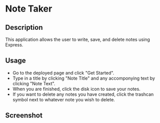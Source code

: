 # Note Taker

## Description

This application allows the user to write, save, and delete notes using Express.

## Usage

- Go to the deployed page and click "Get Started".
- Type in a title by clicking "Note Title" and any accomponying text by clicking "Note Text".
- When you are finished, click the disk icon to save your notes.
- If you want to delete any notes you have created, click the trashcan symbol next to whatever note you wish to delete.

## Screenshot
